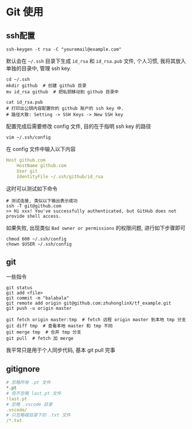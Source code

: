 # Git 使用

## ssh配置

```shell
ssh-keygen -t rsa -C "youremail@example.com"
```

默认会在 `~/.ssh` 目录下生成 `id_rsa` 和 `id_rsa.pub` 文件, 个人习惯, 我将其放入单独的目录中, 管理 ssh key.

```shell
cd ~/.ssh
mkdir github  # 创建 github 目录
mv id_rsa github  # 把私钥移动到 github 目录中

cat id_rsa.pub
# 打印出公钥内容配置你的 github 账户的 ssh key 中.
# 路径大致: Setting -> SSH Keys -> New SSH key
```

配置完成后需要修改 config 文件, 目的在于指明 ssh key 的路径

```shell
vim ~/.ssh/config
```

在 config 文件中输入以下内容

```yaml
Host github.com
    HostName github.com
    User git
    IdentityFile ~/.ssh/github/id_rsa
```

这时可以测试如下命令

```shell
# 测试连接, 类似以下输出表示成功
ssh -T git@github.com
>> Hi xxx! You've successfully authenticated, but GitHub does not provide shell access.
```

如果失败, 出现类似 ```Bad owner or permissions``` 的权限问题, 进行如下步骤即可

```
chmod 600 ~/.ssh/config
chown $USER ~/.ssh/config
```



## git

一些指令

```shell
git status
git add <file>
git commit -m "balabala"
git remote add origin git@github.com:zhuhonglinX/tf_example.git
git push -u origin master

git fetch origin master:tmp  # fetch 远程 origin master 到本地 tmp 分支
git diff tmp  # 查看本地 master 和 tmp 不同
git merge tmp  # 合并 tmp 分支
git pull  # fetch 加 merge
```

我平常只是用于个人同步代码, 基本 git pull 完事



## gitignore

```yaml
# 忽略所有 .pt 文件
*.pt
# 但不忽略 last.pt 文件
!last.pt
# 忽略 .vscode 目录
.vscode/
# 只忽略根目录下的 .txt 文件
/*.txt

```

